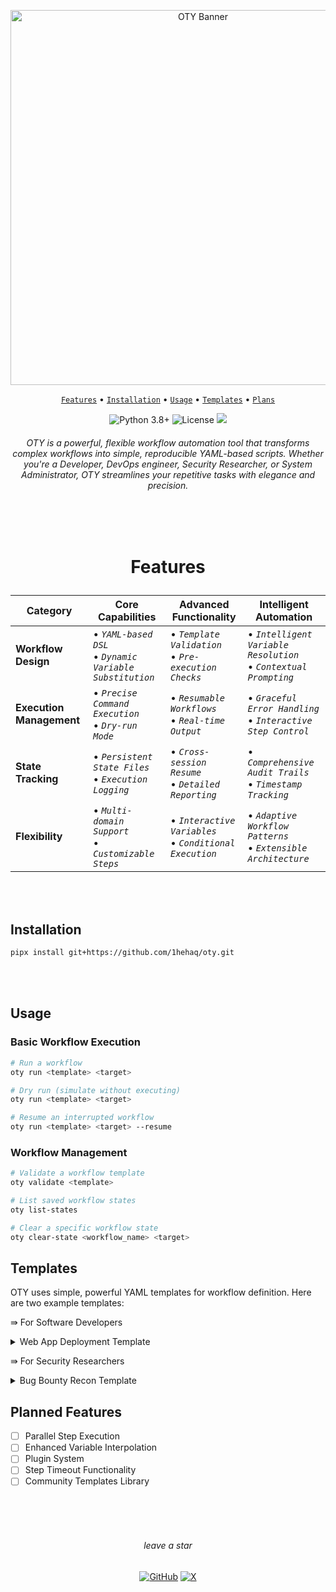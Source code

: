<p align="center">
  <img src="https://github.com/user-attachments/assets/c2a04338-900c-43ff-932f-9314a3d7bbef" alt="OTY Banner" width="600"/>
</p>

<div align="center">
  
  <a href="#features">`Features`</a> •
  <a href="#installation">`Installation`</a> •
  <a href="#usage">`Usage`</a> •
  <a href="#templates">`Templates`</a> •
  <a href="#planned-features">`Plans`</a>

</div> 

<p align="center">
  <img src="https://img.shields.io/badge/python-3.8+-blue.svg" alt="Python 3.8+">
  <img src="https://img.shields.io/badge/license-MIT-green.svg" alt="License">
  <a href="https://twitter.com/1hehaq"><img src="https://img.shields.io/twitter/follow/1hehaq.svg?logo=X"></a>
</p>

<h6 align="center">
  OTY is a powerful, flexible workflow automation tool that transforms complex workflows into simple, reproducible YAML-based scripts. Whether you're a Developer, DevOps engineer, Security Researcher, or System Administrator, OTY streamlines your repetitive tasks with elegance and precision.
</h6>

<br>
<br>

<h1 align="center">
  
  Features

</h1>

<div align="center">
  
| Category | Core Capabilities | Advanced Functionality | Intelligent Automation |
|----------|------------------|------------------------|------------------------|
| **Workflow Design** | • _`YAML-based DSL`_ <br>• _`Dynamic Variable Substitution`_ | • _`Template Validation`_ <br>• _`Pre-execution Checks`_ | • _`Intelligent Variable Resolution`_ <br>• _`Contextual Prompting`_ |
| **Execution Management** | • _`Precise Command Execution`_ <br>• _`Dry-run Mode`_ | • _`Resumable Workflows`_ <br>• _`Real-time Output`_ | • _`Graceful Error Handling`_ <br>• _`Interactive Step Control`_ |
| **State Tracking** | • _`Persistent State Files`_ <br>• _`Execution Logging`_ | • _`Cross-session Resume`_ <br>• _`Detailed Reporting`_ | • _`Comprehensive Audit Trails`_ <br>• _`Timestamp Tracking`_ |
| **Flexibility** | • _`Multi-domain Support`_ <br>• _`Customizable Steps`_ | • _`Interactive Variables`_ <br>• _`Conditional Execution`_ | • _`Adaptive Workflow Patterns`_ <br>• _`Extensible Architecture`_ |

</div>

<br>
<br>

## Installation

```bash
pipx install git+https://github.com/1hehaq/oty.git
```

<br>
<br>

## Usage

### Basic Workflow Execution

```bash
# Run a workflow
oty run <template> <target>

# Dry run (simulate without executing)
oty run <template> <target>

# Resume an interrupted workflow
oty run <template> <target> --resume
```


### Workflow Management

```bash
# Validate a workflow template
oty validate <template>

# List saved workflow states
oty list-states

# Clear a specific workflow state
oty clear-state <workflow_name> <target>
```

## Templates

OTY uses simple, powerful YAML templates for workflow definition. Here are two example templates:

⇛ For Software Developers

<details>
<summary>Web App Deployment Template</summary>

```yaml
name: WebAppDeployment
description: Deploy a web application to a target server
variables:
  APP_NAME: mywebapp
  REPO_URL: https://github.com/example/mywebapp.git
  DEPLOY_DIR: /var/www/{{APP_NAME}}

steps:
  - name: Clone Repository
    command: git clone {{REPO_URL}} {{DEPLOY_DIR}}
    continue_on_error: false

  - name: Install Dependencies
    command: cd {{DEPLOY_DIR}} && npm install
    continue_on_error: false

  - name: Build Application
    command: cd {{DEPLOY_DIR}} && npm run build
    continue_on_error: false

  - name: Restart Service
    command: systemctl restart {{APP_NAME}}
    continue_on_error: true
```
</details>

⇛ For Security Researchers

<details>
<summary>Bug Bounty Recon Template</summary>

```yaml
name: BugBountyRecon
description: Comprehensive reconnaissance workflow
variables:
  OUTPUT_DIR: "{{TARGET}}"
  THREADS: "50"
  WORDLIST: "/usr/share/wordlists/SecLists/Discovery/DNS/dns-Jhaddix.txt"

steps:
  - name: Subdomain Enumeration
    command: subfinder -d {{TARGET}} -o {{OUTPUT_DIR}}/subdomains.txt

  - name: DNS Resolution
    command: puredns resolve {{OUTPUT_DIR}}/subdomains.txt

  - name: HTTP Probing
    command: httpx -l {{OUTPUT_DIR}}/resolved.txt -o {{OUTPUT_DIR}}/live_hosts.txt

  - name: Vulnerability Scanning
    command: nuclei -l {{OUTPUT_DIR}}/live_hosts.txt -o {{OUTPUT_DIR}}/vulnerabilities.txt
```
</details>

## Planned Features

- [ ] Parallel Step Execution
- [ ] Enhanced Variable Interpolation
- [ ] Plugin System
- [ ] Step Timeout Functionality
- [ ] Community Templates Library

<br>
<br>
<br>

<div align="center">
  <h6 align="center">leave a star</h6>
  <a href="https://github.com/1hehaq"><img src="https://img.icons8.com/material-outlined/20/808080/github.png" alt="GitHub"></a>
  <a href="https://twitter.com/1hehaq"><img src="https://img.icons8.com/material-outlined/20/808080/twitter.png" alt="X"></a>
</div>
